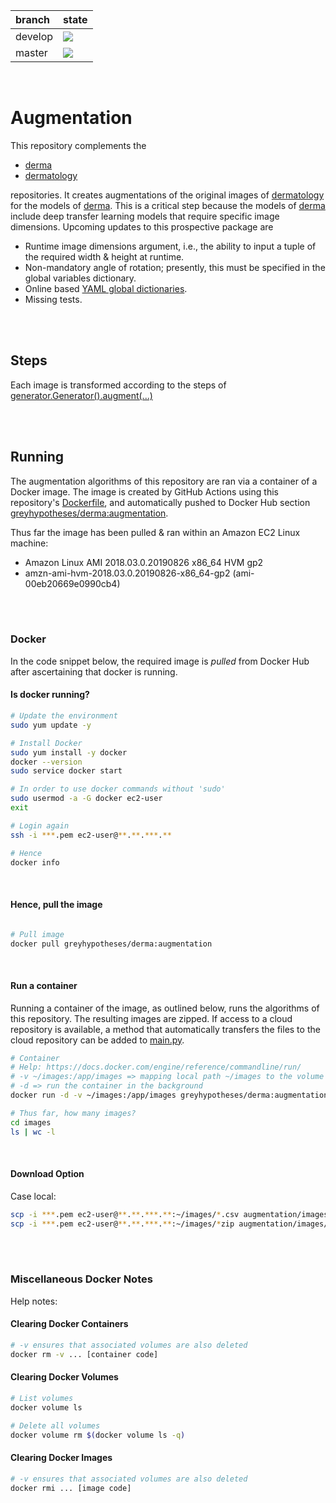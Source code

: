branch|state
:---|:---
develop|![](https://github.com/greyhypotheses/augmentation/workflows/Derma%20Python%20Package/badge.svg?branch=develop)
master|![](https://github.com/greyhypotheses/augmentation/workflows/Derma%20Python%20Package/badge.svg?branch=master)

<br>

# Augmentation

This repository complements the

* [derma](https://github.com/greyhypotheses/derma)
* [dermatology](https://github.com/greyhypotheses/dermatology)

repositories. It creates augmentations of the original images of [dermatology](https://github.com/greyhypotheses/dermatology) for the models of [derma](https://github.com/greyhypotheses/derma).  This is a critical step because the models of [derma](https://github.com/greyhypotheses/derma) include deep transfer learning models that require specific image dimensions.  Upcoming updates to this prospective package are

* Runtime image dimensions argument, i.e., the ability to input a tuple of the required width & height at runtime.
* Non-mandatory angle of rotation; presently, this must be specified in the global variables dictionary.
* Online based [YAML global dictionaries](./src/federal).
* Missing tests.

<br>
<br>

## Steps

Each image is transformed according to the steps of [generator.Generator().augment(...)](./src/data/generator.py)

<br>
<br>

## Running

The augmentation algorithms of this repository are ran via a container of a Docker image.  The image is created by GitHub Actions using this repository's [Dockerfile](./Dockerfile), and automatically pushed to Docker Hub section [greyhypotheses/derma:augmentation](https://hub.docker.com/r/greyhypotheses/derma/tags).

Thus far the image has been pulled & ran within an Amazon EC2 Linux machine:
  * Amazon Linux AMI 2018.03.0.20190826 x86_64 HVM gp2
  * amzn-ami-hvm-2018.03.0.20190826-x86_64-gp2 (ami-00eb20669e0990cb4)

<br>
<br>

### Docker

In the code snippet below, the required image is *pulled* from Docker Hub after ascertaining that docker is running.

#### Is docker running?

```bash
# Update the environment
sudo yum update -y

# Install Docker
sudo yum install -y docker
docker --version
sudo service docker start

# In order to use docker commands without 'sudo'
sudo usermod -a -G docker ec2-user
exit

# Login again
ssh -i ***.pem ec2-user@**.**.***.**

# Hence
docker info

```

<br>

#### Hence, pull the image

```bash

# Pull image
docker pull greyhypotheses/derma:augmentation

```

<br>

#### Run a container

Running a container of the image, as outlined below, runs the algorithms of this repository.  The resulting images are zipped.  If access to a cloud repository is available, a method that automatically transfers the files to the cloud repository can be added to [main.py](./src/main.py).

```bash
# Container
# Help: https://docs.docker.com/engine/reference/commandline/run/
# -v ~/images:/app/images => mapping local path ~/images to the volume of the container, i.e., /app/images
# -d => run the container in the background
docker run -d -v ~/images:/app/images greyhypotheses/derma:augmentation

# Thus far, how many images?
cd images
ls | wc -l
```

<br>

#### Download Option

Case local:

```bash
scp -i ***.pem ec2-user@**.**.***.**:~/images/*.csv augmentation/images/
scp -i ***.pem ec2-user@**.**.***.**:~/images/*zip augmentation/images/
```

<br>
<br>

### Miscellaneous Docker Notes

Help notes:

#### Clearing Docker Containers
```bash
# -v ensures that associated volumes are also deleted
docker rm -v ... [container code]
```

#### Clearing Docker Volumes

```bash
# List volumes
docker volume ls

# Delete all volumes
docker volume rm $(docker volume ls -q)
```

#### Clearing Docker Images
```bash
# -v ensures that associated volumes are also deleted
docker rmi ... [image code]
```
